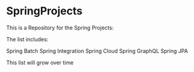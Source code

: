 # SpringProjects

This is a Repository for the Spring Projects:

The list includes:

Spring Batch
Spring Integration
Spring Cloud
Spring GraphQL
Spring JPA

This list will grow over time
